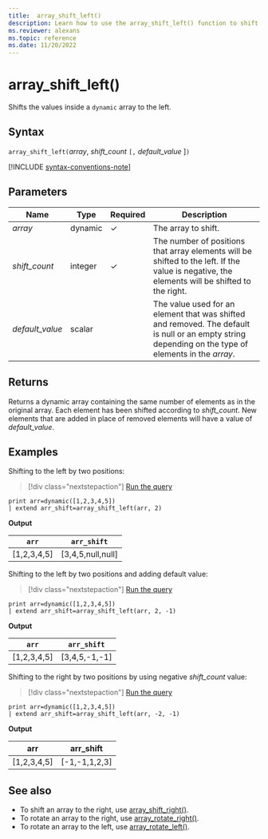 ```yaml
---
title:  array_shift_left()
description: Learn how to use the array_shift_left() function to shift the values inside a dynamic array to the left.
ms.reviewer: alexans
ms.topic: reference
ms.date: 11/20/2022
---
```

# array_shift_left()

Shifts the values inside a `dynamic` array to the left.

## Syntax

`array_shift_left(`*array*, *shift_count* `[,` *default_value* ]`)`

[!INCLUDE [syntax-conventions-note](../../includes/syntax-conventions-note.md)]

## Parameters

| Name | Type | Required | Description |
|--|--|--|--|
|*array* | dynamic |&check; | The array to shift.|
|*shift_count* | integer | &check; | The number of positions that array elements will be shifted to the left. If the value is negative, the elements will be shifted to the right. |
|*default_value* | scalar | | The value used for an element that was shifted and removed. The default is null or an empty string depending on the type of elements in the *array*.|

## Returns

Returns a dynamic array containing the same number of elements as in the original array. Each element has been shifted according to *shift_count*. New elements that are added in place of removed elements will have a value of *default_value*.

## Examples

Shifting to the left by two positions:

> [!div class="nextstepaction"]
> <a href="https://dataexplorer.azure.com/clusters/help/databases/Samples?query=H4sIAAAAAAAAAysoyswrUUgsKrJNqcxLzM1M1og21DHSMdYx0TGN1eTlqlFIrShJzUsBKYkvzshMK7EFshIrIez4nNS0Eg2ggI6CkSYADEKYSUsAAAA=" target="_blank">Run the query</a>

```kusto
print arr=dynamic([1,2,3,4,5])
| extend arr_shift=array_shift_left(arr, 2)
```

**Output**

|`arr`|`arr_shift`|
|---|---|
|[1,2,3,4,5]|[3,4,5,null,null]|

Shifting to the left by two positions and adding default value:

> [!div class="nextstepaction"]
> <a href="https://dataexplorer.azure.com/clusters/help/databases/Samples?query=H4sIAAAAAAAAAysoyswrUUgsKrJNqcxLzM1M1og21DHSMdYx0TGN1eTlqlFIrShJzUsBKYkvzshMK7EFshIrIez4nNS0Eg2ggI6CkY6CrqEmAA+qvHJPAAAA" target="_blank">Run the query</a>

```kusto
print arr=dynamic([1,2,3,4,5])
| extend arr_shift=array_shift_left(arr, 2, -1)
```

**Output**

|`arr`|`arr_shift`|
|---|---|
|[1,2,3,4,5]|[3,4,5,-1,-1]|

Shifting to the right by two positions by using negative *shift_count* value:

> [!div class="nextstepaction"]
> <a href="https://dataexplorer.azure.com/clusters/help/databases/Samples?query=H4sIAAAAAAAAAysoyswrUUgsKrJNqcxLzM1M1og21DHSMdYx0TGN1eTlqlFIrShJzUsBKYkvzshMK7EFshIrIez4nNS0Eg2ggI6CrhEQG2oCAIeuighQAAAA" target="_blank">Run the query</a>

```kusto
print arr=dynamic([1,2,3,4,5])
| extend arr_shift=array_shift_left(arr, -2, -1)
```

**Output**

|arr|arr_shift|
|---|---|
|[1,2,3,4,5]|[-1,-1,1,2,3]|

## See also

* To shift an array to the right, use [array_shift_right()](array_shift_rightfunction.md).
* To rotate an array to the right, use [array_rotate_right()](array_rotate_rightfunction.md).
* To rotate an array to the left, use [array_rotate_left()](array_rotate_leftfunction.md).
